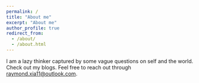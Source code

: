 ```yaml
---
permalink: /
title: "About me"
excerpt: "About me"
author_profile: true
redirect_from: 
  - /about/
  - /about.html
---
```


I am a lazy thinker captured by some vague questions on self and the world. Check out my blogs. Feel free to reach out through raymond.xia11@outlook.com.

